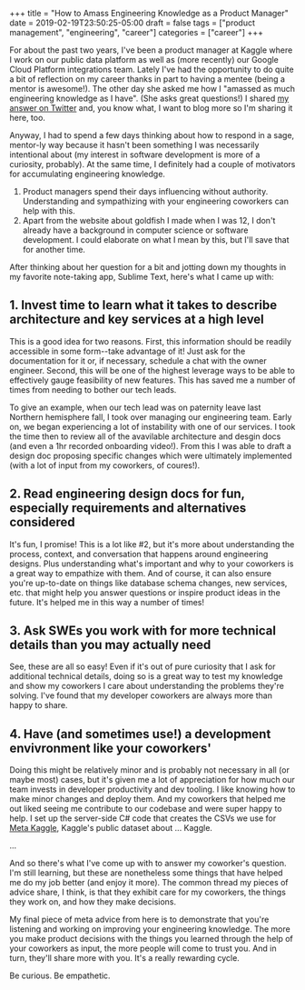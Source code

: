 +++ 
title = "How to Amass Engineering Knowledge as a Product Manager" 
date = 2019-02-19T23:50:25-05:00 
draft = false 
tags = ["product management", "engineering", "career"] 
categories = ["career"] 
+++

For about the past two years, I've been a product manager at Kaggle where I work on our public data platform as well as (more recently) our Google Cloud Platform integrations team. Lately I've had the opportunity to do quite a bit of reflection on my career thanks in part to having a mentee (being a mentor is awesome!). The other day she asked me how I "amassed as much engineering knowledge as I have". (She asks great questions!) I shared [my answer on Twitter](https://twitter.com/MeganRisdal/status/1096583566190731264?s=20) and, you know what, I want to blog more so I'm sharing it here, too.

Anyway, I had to spend a few days thinking about how to respond in a sage, mentor-ly way because it hasn't been something I was necessarily intentional about (my interest in software development is more of a curiosity, probably). At the same time, I definitely had a couple of motivators for accumulating engineering knowledge.

1. Product managers spend their days influencing without authority. Understanding and sympathizing with your engineering coworkers can help with this.
2. Apart from the website about goldfish I made when I was 12, I don't already have a background in computer science or software development. I could elaborate on what I mean by this, but I'll save that for another time.

After thinking about her question for a bit and jotting down my thoughts in my favorite note-taking app, Sublime Text, here's what I came up with:

## 1. Invest time to learn what it takes to describe architecture and key services at a high level

This is a good idea for two reasons. First, this information should be readily accessible in some form--take advantage of it! Just ask for the documentation for it or, if necessary, schedule a chat with the owner engineer. Second, this will be one of the highest leverage ways to be able to effectively gauge feasibility of new features. This has saved me a number of times from needing to bother our tech leads.

To give an example, when our tech lead was on paternity leave last Northern hemisphere fall, I took over managing our engineering team. Early on, we began experiencing a lot of instability with one of our services. I took the time then to review all of the avavilable architecture and desgin docs (and even a 1hr recorded onboarding video!). From this I was able to draft a design doc proposing specific changes which were ultimately implemented (with a lot of input from my coworkers, of coures!).

## 2. Read engineering design docs for fun, especially requirements and alternatives considered

It's fun, I promise! This is a lot like #2, but it's more about understanding the process, context, and conversation that happens around engineering designs. Plus understanding what's important and why to your coworkers is a great way to empathize with them. And of course, it can also ensure you're up-to-date on things like database schema changes, new services, etc. that might help you answer questions or inspire product ideas in the future. It's helped me in this way a number of times!

## 3. Ask SWEs you work with for more technical details than you may actually need

See, these are all so easy! Even if it's out of pure curiosity that I ask for additional technical details, doing so is a great way to test my knowledge and show my coworkers I care about understanding the problems they're solving. I've found that my developer coworkers are always more than happy to share.

## 4. Have (and sometimes use!) a development envivronment like your coworkers'

Doing this might be relatively minor and is probably not necessary in all (or maybe most) cases, but it's given me a lot of appreciation for how much our team invests in developer productivity and dev tooling. I like knowing how to make minor changes and deploy them. And my coworkers that helped me out liked seeing me contribute to our codebase and were super happy to help. I set up the server-side C# code that creates the CSVs we use for [Meta Kaggle](https://www.kaggle.com/kaggle/meta-kaggle), Kaggle's public dataset about ... Kaggle.

...

And so there's what I've come up with to answer my coworker's question. I'm still learning, but these are nonetheless some things that have helped me do my job better (and enjoy it more). The common thread my pieces of advice share, I think, is that they exhibit care for my coworkers, the things they work on, and how they make decisions. 

My final piece of meta advice from here is to demonstrate that you're listening and working on improving your engineering knowledge. The more you make product decisions with the things you learned through the help of your coworkers as input, the more people will come to trust you. And in turn, they'll share more with you. It's a really rewarding cycle.

Be curious. Be empathetic.